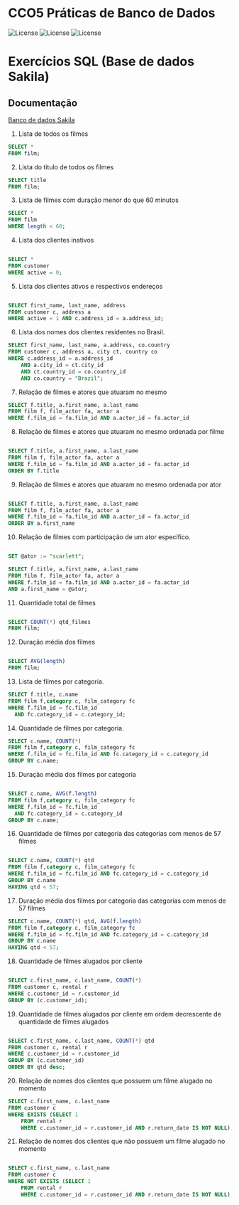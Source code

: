 # CCO5 Práticas de Banco de Dados
![License](https://img.shields.io/badge/Code%20License-MIT-green.svg)
![License](https://img.shields.io/badge/-learning-red.svg)
![License](https://img.shields.io/badge/UNIFG-Práticas%20de%20Banco%20de%20Dados-blue.svg)
# Exercícios SQL (Base de dados Sakila)

## Documentação 
[Banco de dados Sakila](https://www.notion.so/paulofreitaspy/Exerc-cios-SQL-Base-de-dados-Sakila-0180189ba2dc4798abf939fddddbe68d)

1. Lista de todos os filmes

```sql
SELECT * 
FROM film;
```

2. Lista do titulo de todos os filmes

```sql
SELECT title 
FROM film;
```

3. Lista de filmes com duração menor do que 60 minutos

```sql
SELECT *
FROM film
WHERE length < 60;
```

4. Lista dos clientes inativos


```sql

SELECT *
FROM customer
WHERE active = 0;

```

5. Lista dos clientes ativos e respectivos endereços


```sql

SELECT first_name, last_name, address
FROM customer c, address a
WHERE active = 1 AND c.address_id = a.address_id;

```

6. Lista dos nomes dos clientes residentes no Brasil.
```sql
SELECT first_name, last_name, a.address, co.country
FROM customer c, address a, city ct, country co
WHERE c.address_id = a.address_id
	AND a.city_id = ct.city_id 
	AND ct.country_id = co.country_id
    AND co.country = "Brazil";
```

7. Relação de filmes e atores que atuaram no mesmo

```sql
SELECT f.title, a.first_name, a.last_name
FROM film f, film_actor fa, actor a
WHERE f.film_id = fa.film_id AND a.actor_id = fa.actor_id

```

8. Relação de filmes e atores que atuaram no mesmo ordenada por filme

```sql

SELECT f.title, a.first_name, a.last_name
FROM film f, film_actor fa, actor a
WHERE f.film_id = fa.film_id AND a.actor_id = fa.actor_id
ORDER BY f.title

```

9. Relação de filmes e atores que atuaram no mesmo ordenada por ator

```sql

SELECT f.title, a.first_name, a.last_name
FROM film f, film_actor fa, actor a
WHERE f.film_id = fa.film_id AND a.actor_id = fa.actor_id
ORDER BY a.first_name

```

10. Relação de filmes com participação de um ator específico.

```sql

SET @ator := "scarlett";

SELECT f.title, a.first_name, a.last_name
FROM film f, film_actor fa, actor a
WHERE f.film_id = fa.film_id AND a.actor_id = fa.actor_id
AND a.first_name = @ator;

```

11. Quantidade total de filmes

```sql

SELECT COUNT(*) qtd_filmes
FROM film;

```

12. Duração média dos filmes

```sql

SELECT AVG(length)
FROM film;

```

13. Lista de filmes por categoria.

```sql
SELECT f.title, c.name 
FROM film f,category c, film_category fc
WHERE f.film_id = fc.film_id
  AND fc.category_id = c.category_id;
```

14. Quantidade de filmes por categoria.

```sql
SELECT c.name, COUNT(*)
FROM film f,category c, film_category fc
WHERE f.film_id = fc.film_id AND fc.category_id = c.category_id
GROUP BY c.name;

```

15. Duração média dos filmes por categoria

```sql

SELECT c.name, AVG(f.length)
FROM film f,category c, film_category fc
WHERE f.film_id = fc.film_id 
  AND fc.category_id = c.category_id
GROUP BY c.name;

```

16. Quantidade de filmes por categoria das categorias com menos de 57 filmes

```sql

SELECT c.name, COUNT(*) qtd
FROM film f,category c, film_category fc
WHERE f.film_id = fc.film_id AND fc.category_id = c.category_id
GROUP BY c.name
HAVING qtd < 57;

```

17. Duração média dos filmes por categoria das categorias com menos de 57 filmes

```sql
SELECT c.name, COUNT(*) qtd, AVG(f.length)
FROM film f,category c, film_category fc
WHERE f.film_id = fc.film_id AND fc.category_id = c.category_id
GROUP BY c.name
HAVING qtd < 57;

```

18. Quantidade de filmes alugados por cliente

```sql

SELECT c.first_name, c.last_name, COUNT(*)
FROM customer c, rental r
WHERE c.customer_id = r.customer_id
GROUP BY (c.customer_id);

```

19. Quantidade de filmes alugados por cliente em ordem decrescente de quantidade de filmes alugados

```sql

SELECT c.first_name, c.last_name, COUNT(*) qtd
FROM customer c, rental r
WHERE c.customer_id = r.customer_id
GROUP BY (c.customer_id)
ORDER BY qtd desc;

```

20. Relação de nomes dos clientes que possuem um filme alugado no momento

```sql
SELECT c.first_name, c.last_name
FROM customer c
WHERE EXISTS (SELECT 1 
	FROM rental r
    WHERE c.customer_id = r.customer_id AND r.return_date IS NOT NULL);

```

21. Relação de nomes dos clientes que não possuem um filme alugado no momento 

```sql

SELECT c.first_name, c.last_name
FROM customer c
WHERE NOT EXISTS (SELECT 1 
	FROM rental r
    WHERE c.customer_id = r.customer_id AND r.return_date IS NOT NULL);

```

